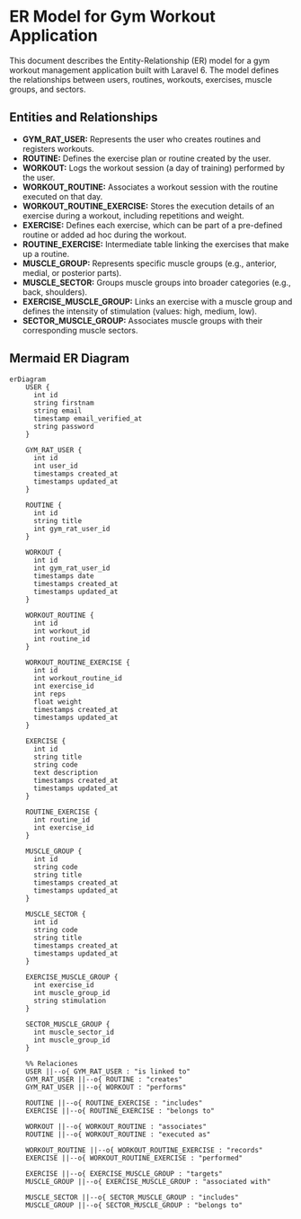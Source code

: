 # ER Model for Gym Workout Application

This document describes the Entity-Relationship (ER) model for a gym workout management application built with Laravel 6. The model defines the relationships between users, routines, workouts, exercises, muscle groups, and sectors.

## Entities and Relationships

- **GYM_RAT_USER:** Represents the user who creates routines and registers workouts.
- **ROUTINE:** Defines the exercise plan or routine created by the user.
- **WORKOUT:** Logs the workout session (a day of training) performed by the user.
- **WORKOUT_ROUTINE:** Associates a workout session with the routine executed on that day.
- **WORKOUT_ROUTINE_EXERCISE:** Stores the execution details of an exercise during a workout, including repetitions and weight.
- **EXERCISE:** Defines each exercise, which can be part of a pre-defined routine or added ad hoc during the workout.
- **ROUTINE_EXERCISE:** Intermediate table linking the exercises that make up a routine.
- **MUSCLE_GROUP:** Represents specific muscle groups (e.g., anterior, medial, or posterior parts).
- **MUSCLE_SECTOR:** Groups muscle groups into broader categories (e.g., back, shoulders).
- **EXERCISE_MUSCLE_GROUP:** Links an exercise with a muscle group and defines the intensity of stimulation (values: high, medium, low).
- **SECTOR_MUSCLE_GROUP:** Associates muscle groups with their corresponding muscle sectors.

## Mermaid ER Diagram

```mermaid
erDiagram
    USER {
      int id
      string firstnam
      string email
      timestamp email_verified_at
      string password
    }
    
    GYM_RAT_USER {
      int id
      int user_id
      timestamps created_at
      timestamps updated_at
    }
    
    ROUTINE {
      int id
      string title
      int gym_rat_user_id
    }
    
    WORKOUT {
      int id
      int gym_rat_user_id
      timestamps date
      timestamps created_at
      timestamps updated_at
    }
    
    WORKOUT_ROUTINE {
      int id
      int workout_id
      int routine_id
    }
    
    WORKOUT_ROUTINE_EXERCISE {
      int id
      int workout_routine_id
      int exercise_id
      int reps
      float weight
      timestamps created_at
      timestamps updated_at
    }
    
    EXERCISE {
      int id
      string title
      string code
      text description
      timestamps created_at
      timestamps updated_at
    }
    
    ROUTINE_EXERCISE {
      int routine_id
      int exercise_id
    }
    
    MUSCLE_GROUP {
      int id
      string code
      string title
      timestamps created_at
      timestamps updated_at
    }
    
    MUSCLE_SECTOR {
      int id
      string code
      string title
      timestamps created_at
      timestamps updated_at
    }
    
    EXERCISE_MUSCLE_GROUP {
      int exercise_id
      int muscle_group_id
      string stimulation 
    }
    
    SECTOR_MUSCLE_GROUP {
      int muscle_sector_id
      int muscle_group_id
    }

    %% Relaciones
    USER ||--o{ GYM_RAT_USER : "is linked to"
    GYM_RAT_USER ||--o{ ROUTINE : "creates"
    GYM_RAT_USER ||--o{ WORKOUT : "performs"
    
    ROUTINE ||--o{ ROUTINE_EXERCISE : "includes"
    EXERCISE ||--o{ ROUTINE_EXERCISE : "belongs to"
    
    WORKOUT ||--o{ WORKOUT_ROUTINE : "associates"
    ROUTINE ||--o{ WORKOUT_ROUTINE : "executed as"
    
    WORKOUT_ROUTINE ||--o{ WORKOUT_ROUTINE_EXERCISE : "records"
    EXERCISE ||--o{ WORKOUT_ROUTINE_EXERCISE : "performed"
    
    EXERCISE ||--o{ EXERCISE_MUSCLE_GROUP : "targets"
    MUSCLE_GROUP ||--o{ EXERCISE_MUSCLE_GROUP : "associated with"
    
    MUSCLE_SECTOR ||--o{ SECTOR_MUSCLE_GROUP : "includes"
    MUSCLE_GROUP ||--o{ SECTOR_MUSCLE_GROUP : "belongs to"

